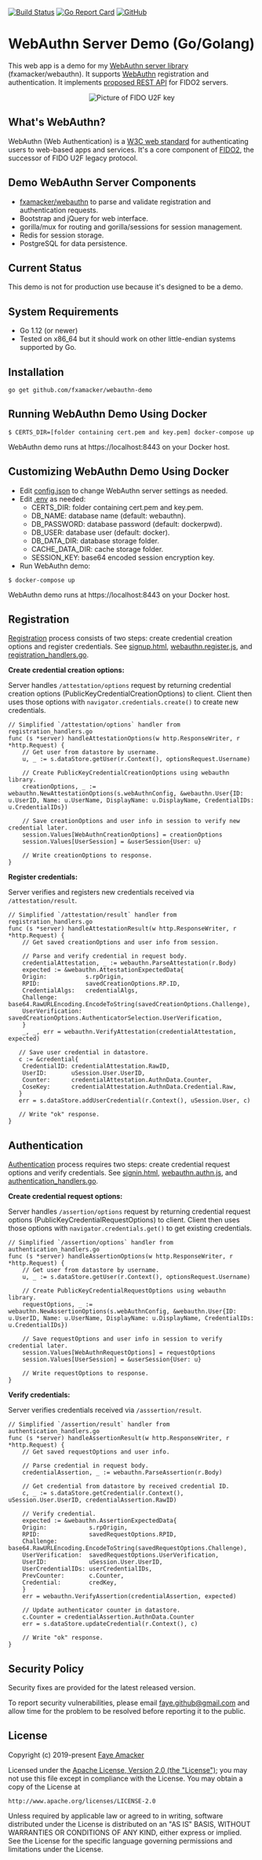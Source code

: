 [![Build Status](https://travis-ci.com/fxamacker/webauthn-demo.svg?branch=master)](https://travis-ci.com/fxamacker/webauthn-demo)
[![Go Report Card](https://goreportcard.com/badge/github.com/fxamacker/webauthn-demo)](https://goreportcard.com/report/github.com/fxamacker/webauthn-demo)
[![GitHub](https://img.shields.io/github/license/fxamacker/webauthn-demo)](https://github.com/fxamacker/webauthn-demo/blob/master/LICENSE)

# WebAuthn Server Demo (Go/Golang)

This web app is a demo for my [WebAuthn server library](https://www.github.com/fxamacker/webauthn) (fxamacker/webauthn).  It supports [WebAuthn](https://w3c.github.io/webauthn/) registration and authentication.  It implements [proposed REST API](https://fidoalliance.org/specs/fido-v2.0-rd-20180702/fido-server-v2.0-rd-20180702.html#transport-binding-profile) for FIDO2 servers.

<p align="center">
  <img src="https://user-images.githubusercontent.com/57072051/68431219-4e066780-0177-11ea-8a3f-5a137cc76cf1.png" alt="Picture of FIDO U2F key">
</p>

## What's WebAuthn?
WebAuthn (Web Authentication) is a [W3C web standard](https://www.w3.org/TR/webauthn/) for authenticating users to web-based apps and services.  It's a core component of [FIDO2](https://en.wikipedia.org/wiki/FIDO2_Project), the successor of FIDO U2F legacy protocol.

## Demo WebAuthn Server Components

* [fxamacker/webauthn](https://www.github.com/fxamacker/webauthn) to parse and validate registration and authentication requests.
* Bootstrap and jQuery for web interface.
* gorilla/mux for routing and gorilla/sessions for session management.
* Redis for session storage. 
* PostgreSQL for data persistence.  

## Current Status

This demo is not for production use because it's designed to be a demo.

## System Requirements

* Go 1.12 (or newer)
* Tested on x86_64 but it should work on other little-endian systems supported by Go.

## Installation 

```
go get github.com/fxamacker/webauthn-demo
```

## Running WebAuthn Demo Using Docker

```
$ CERTS_DIR=[folder containing cert.pem and key.pem] docker-compose up
```

WebAuthn demo runs at https://localhost:8443 on your Docker host.

## Customizing WebAuthn Demo Using Docker 

* Edit [config.json](config.json) to change WebAuthn server settings as needed.
* Edit [.env](.env) as needed:
  * CERTS_DIR: folder containing cert.pem and key.pem.
  * DB_NAME: database name (default: webauthn).
  * DB_PASSWORD: database password (default: dockerpwd).
  * DB_USER: database user (default: docker).
  * DB_DATA_DIR: database storage folder.
  * CACHE_DATA_DIR: cache storage folder.
  * SESSION_KEY: base64 encoded session encryption key.
* Run WebAuthn demo: 

```
$ docker-compose up
```

WebAuthn demo runs at https://localhost:8443 on your Docker host.

## Registration

[Registration](https://fidoalliance.org/specs/fido-v2.0-rd-20180702/fido-server-v2.0-rd-20180702.html#registration-overview) process consists of two steps: create credential creation options and register credentials.  See [signup.html](static/signup.html), [webauthn.register.js](static/js/webauthn.register.js), and [registration_handlers.go](registration_handlers.go).

**Create credential creation options:**

Server handles `/attestation/options` request by returning credential creation options (PublicKeyCredentialCreationOptions) to client.  Client then uses those options with `navigator.credentials.create()` to create new credentials.  

```
// Simplified `/attestation/options` handler from registration_handlers.go
func (s *server) handleAttestationOptions(w http.ResponseWriter, r *http.Request) {
    // Get user from datastore by username.
    u, _ := s.dataStore.getUser(r.Context(), optionsRequest.Username)
    
    // Create PublicKeyCredentialCreationOptions using webauthn library.
    creationOptions, _ := webauthn.NewAttestationOptions(s.webAuthnConfig, &webauthn.User{ID: u.UserID, Name: u.UserName, DisplayName: u.DisplayName, CredentialIDs: u.CredentialIDs})

    // Save creationOptions and user info in session to verify new credential later.
    session.Values[WebAuthnCreationOptions] = creationOptions
    session.Values[UserSession] = &userSession{User: u}

    // Write creationOptions to response.
}
```

**Register credentials:**

Server verifies and registers new credentials received via `/attestation/result`.

```
// Simplified `/attestation/result` handler from registration_handlers.go
func (s *server) handleAttestationResult(w http.ResponseWriter, r *http.Request) {
    // Get saved creationOptions and user info from session.

    // Parse and verify credential in request body.
    credentialAttestation, _ := webauthn.ParseAttestation(r.Body)
    expected := &webauthn.AttestationExpectedData{
	Origin:           s.rpOrigin,
	RPID:             savedCreationOptions.RP.ID,
	CredentialAlgs:   credentialAlgs,
	Challenge:        base64.RawURLEncoding.EncodeToString(savedCreationOptions.Challenge),
	UserVerification: savedCreationOptions.AuthenticatorSelection.UserVerification,
    }    
    _, _, err = webauthn.VerifyAttestation(credentialAttestation, expected)

   // Save user credential in datastore.
   c := &credential{
	CredentialID: credentialAttestation.RawID,
	UserID:       uSession.User.UserID,
	Counter:      credentialAttestation.AuthnData.Counter,
	CoseKey:      credentialAttestation.AuthnData.Credential.Raw,
   }    
   err = s.dataStore.addUserCredential(r.Context(), uSession.User, c)

   // Write "ok" response. 
}
```

## Authentication

[Authentication](https://fidoalliance.org/specs/fido-v2.0-rd-20180702/fido-server-v2.0-rd-20180702.html#authentication-overview) process requires two steps: create credential request options and verify credentials.  See [signin.html](static/signin.html), [webauthn.authn.js](static/js/webauthn.authn.js), and [authentication_handlers.go](authentication_handlers.go).

**Create credential request options:**

Server handles `/assertion/options` request by returning credential request options (PublicKeyCredentialRequestOptions) to client.  Client then uses those options with `navigator.credentials.get()` to get existing credentials.  

```
// Simplified `/assertion/options` handler from authentication_handlers.go
func (s *server) handleAssertionOptions(w http.ResponseWriter, r *http.Request) {
    // Get user from datastore by username.
    u, _ := s.dataStore.getUser(r.Context(), optionsRequest.Username)
    
    // Create PublicKeyCredentialRequestOptions using webauthn library.
    requestOptions, _ := webauthn.NewAssertionOptions(s.webAuthnConfig, &webauthn.User{ID: u.UserID, Name: u.UserName, DisplayName: u.DisplayName, CredentialIDs: u.CredentialIDs})

    // Save requestOptions and user info in session to verify credential later.
    session.Values[WebAuthnRequestOptions] = requestOptions
    session.Values[UserSession] = &userSession{User: u}

    // Write requestOptions to response.
}
```

**Verify credentials:**

Server verifies credentials received via `/asssertion/result`.

```
// Simplified `/assertion/result` handler from authentication_handlers.go
func (s *server) handleAssertionResult(w http.ResponseWriter, r *http.Request) {
    // Get saved requestOptions and user info.

    // Parse credential in request body.
    credentialAssertion, _ := webauthn.ParseAssertion(r.Body)

    // Get credential from datastore by received credential ID.
    c, _ := s.dataStore.getCredential(r.Context(), uSession.User.UserID, credentialAssertion.RawID)

    // Verify credential.
    expected := &webauthn.AssertionExpectedData{
	Origin:            s.rpOrigin,
	RPID:              savedRequestOptions.RPID,
	Challenge:         base64.RawURLEncoding.EncodeToString(savedRequestOptions.Challenge),
	UserVerification:  savedRequestOptions.UserVerification,
	UserID:            uSession.User.UserID,
	UserCredentialIDs: userCredentialIDs,
	PrevCounter:       c.Counter,
	Credential:        credKey,
    }
    err = webauthn.VerifyAssertion(credentialAssertion, expected)

    // Update authenticator counter in datastore.
    c.Counter = credentialAssertion.AuthnData.Counter
    err = s.dataStore.updateCredential(r.Context(), c)

    // Write "ok" response. 
}
```

## Security Policy

Security fixes are provided for the latest released version.

To report security vulnerabilities, please email faye.github@gmail.com and allow time for the problem to be resolved before reporting it to the public.

## License 

Copyright (c) 2019-present [Faye Amacker](https://github.com/fxamacker)

Licensed under the [Apache License, Version 2.0 (the "License")](LICENSE);
you may not use this file except in compliance with the License.
You may obtain a copy of the License at

    http://www.apache.org/licenses/LICENSE-2.0

Unless required by applicable law or agreed to in writing, software
distributed under the License is distributed on an "AS IS" BASIS,
WITHOUT WARRANTIES OR CONDITIONS OF ANY KIND, either express or implied.
See the License for the specific language governing permissions and
limitations under the License.
